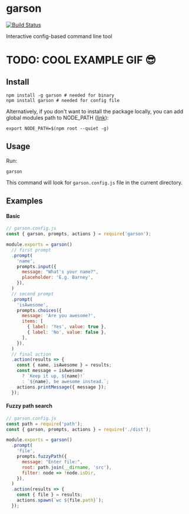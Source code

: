 # garson

[![Build Status](https://travis-ci.org/goliney/garson.svg?branch=master)](https://travis-ci.org/goliney/garson)

Interactive config-based command line tool

# TODO: COOL EXAMPLE GIF :sunglasses:

## Install

```shell script
npm install -g garson # needed for binary
npm install garson # needed for config file
```
Alternatively, if you don't want to install the package locally, you can add global modules path to
NODE_PATH ([link](https://stackoverflow.com/a/43504699/1065780)):
```shell script
export NODE_PATH=$(npm root --quiet -g)
```

## Usage
Run:
```shell script
garson
```
This command will look for `garson.config.js` file in the current directory.

## Examples

#### Basic
```js
// garson.config.js
const { garson, prompts, actions } = require('garson');

module.exports = garson()
  // first prompt
  .prompt(
    'name',
    prompts.input({
      message: "What's your name?",
      placeholder: 'E.g. Barney',
    }),
  )
  // second prompt
  .prompt(
    'isAwesome',
    prompts.choices({
      message: 'Are you awesome?',
      items: [
        { label: 'Yes', value: true },
        { label: 'No', value: false },
      ],
    }),
  )
  // final action
  .action(results => {
    const { name, isAwesome } = results;
    const message = isAwesome
      ? `Keep it up, ${name}!`
      : `${name}, be awesome instead.`;
    actions.printMessage({ message });
  });
```

#### Fuzzy path search

```js
// garson.config.js
const path = require('path');
const { garson, prompts, actions } = require('./dist');

module.exports = garson()
  .prompt(
    'file',
    prompts.fuzzyPath({
      message: "Enter file:",
      root: path.join(__dirname, 'src'),
      filter: node => !node.isDir,
    }),
  )
  .action(results => {
    const { file } = results;
    actions.spawn(`wc ${file.path}`);
  });
```
